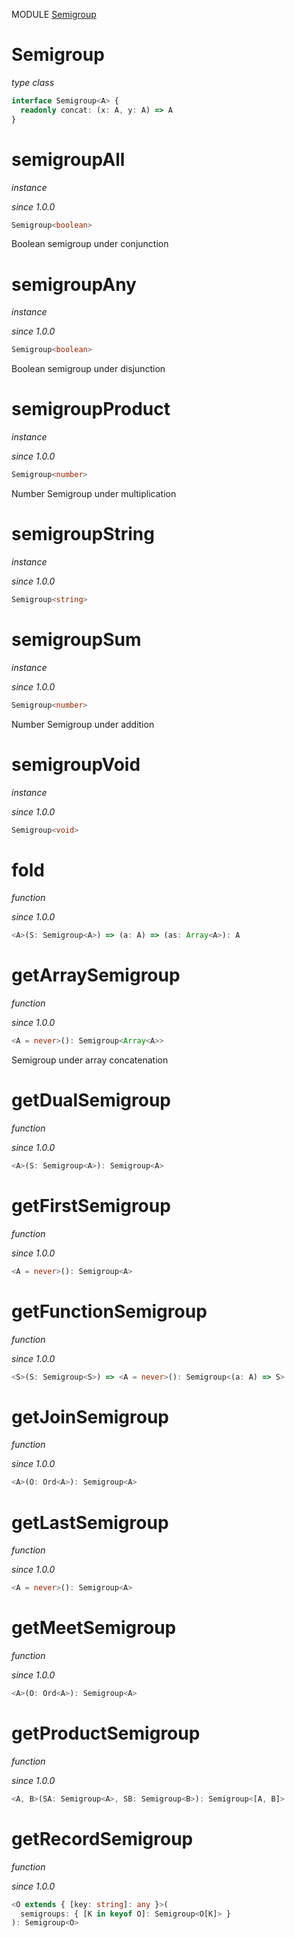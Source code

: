 MODULE [Semigroup](https://github.com/gcanti/fp-ts/blob/master/src/Semigroup.ts)

# Semigroup

_type class_

```ts
interface Semigroup<A> {
  readonly concat: (x: A, y: A) => A
}
```

# semigroupAll

_instance_

_since 1.0.0_

```ts
Semigroup<boolean>
```

Boolean semigroup under conjunction

# semigroupAny

_instance_

_since 1.0.0_

```ts
Semigroup<boolean>
```

Boolean semigroup under disjunction

# semigroupProduct

_instance_

_since 1.0.0_

```ts
Semigroup<number>
```

Number Semigroup under multiplication

# semigroupString

_instance_

_since 1.0.0_

```ts
Semigroup<string>
```

# semigroupSum

_instance_

_since 1.0.0_

```ts
Semigroup<number>
```

Number Semigroup under addition

# semigroupVoid

_instance_

_since 1.0.0_

```ts
Semigroup<void>
```

# fold

_function_

_since 1.0.0_

```ts
<A>(S: Semigroup<A>) => (a: A) => (as: Array<A>): A
```

# getArraySemigroup

_function_

_since 1.0.0_

```ts
<A = never>(): Semigroup<Array<A>>
```

Semigroup under array concatenation

# getDualSemigroup

_function_

_since 1.0.0_

```ts
<A>(S: Semigroup<A>): Semigroup<A>
```

# getFirstSemigroup

_function_

_since 1.0.0_

```ts
<A = never>(): Semigroup<A>
```

# getFunctionSemigroup

_function_

_since 1.0.0_

```ts
<S>(S: Semigroup<S>) => <A = never>(): Semigroup<(a: A) => S>
```

# getJoinSemigroup

_function_

_since 1.0.0_

```ts
<A>(O: Ord<A>): Semigroup<A>
```

# getLastSemigroup

_function_

_since 1.0.0_

```ts
<A = never>(): Semigroup<A>
```

# getMeetSemigroup

_function_

_since 1.0.0_

```ts
<A>(O: Ord<A>): Semigroup<A>
```

# getProductSemigroup

_function_

_since 1.0.0_

```ts
<A, B>(SA: Semigroup<A>, SB: Semigroup<B>): Semigroup<[A, B]>
```

# getRecordSemigroup

_function_

_since 1.0.0_

```ts
<O extends { [key: string]: any }>(
  semigroups: { [K in keyof O]: Semigroup<O[K]> }
): Semigroup<O>
```
